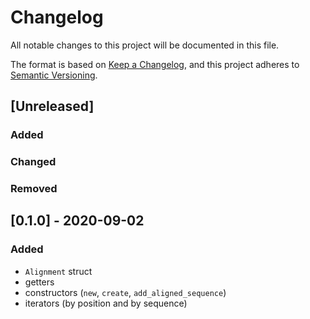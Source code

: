 # Changelog
All notable changes to this project will be documented in this file.

The format is based on [Keep a Changelog](https://keepachangelog.com/en/1.0.0/),
and this project adheres to [Semantic Versioning](https://semver.org/spec/v2.0.0.html).

## [Unreleased]

### Added 
 
### Changed

### Removed

## [0.1.0] - 2020-09-02

### Added 

- `Alignment` struct
- getters
- constructors (`new`, `create`, `add_aligned_sequence`)
- iterators (by position and by sequence)